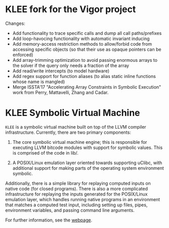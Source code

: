 # KLEE fork for the Vigor project

Changes:
- Add functionality to trace specific calls and dump all call paths/prefixes
- Add loop-havocing functionality with automatic invariant inducing
- Add memory-access restriction methods to allow/forbid code from accessing specific objects (so that their use as opaque pointers can be enforced)
- Add array-trimming optimization to avoid passing enormous arrays to the solver if the query only needs a fraction of the array
- Add read/write intercepts (to model hardware)
- Add regex support for function aliases (to alias static inline functions whose name is mangled)
- Merge ISSTA'17 "Accelerating Array Constraints in Symbolic Execution" work from Perry, Mattavelli, Zhang and Cadar.


KLEE Symbolic Virtual Machine
=============================

`KLEE` is a symbolic virtual machine built on top of the LLVM compiler
infrastructure. Currently, there are two primary components:

  1. The core symbolic virtual machine engine; this is responsible for
     executing LLVM bitcode modules with support for symbolic
     values. This is comprised of the code in lib/.

  2. A POSIX/Linux emulation layer oriented towards supporting uClibc,
     with additional support for making parts of the operating system
     environment symbolic.

Additionally, there is a simple library for replaying computed inputs
on native code (for closed programs). There is also a more complicated
infrastructure for replaying the inputs generated for the POSIX/Linux
emulation layer, which handles running native programs in an
environment that matches a computed test input, including setting up
files, pipes, environment variables, and passing command line
arguments.

For further information, see the [webpage](http://klee.github.io/).
